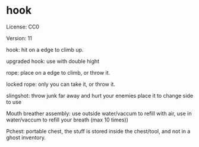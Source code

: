 # hook

License: CC0

Version: 11

hook:
hit on a edge to climb up.

upgraded hook:
use with double hight

rope:
place on a edge to climb, or throw it.

locked rope:
only you can take it, or throw it.

slingshot:
throw junk far away and hurt your enemies
place it to change side to use

Mouth breather assembly:
use outside water/vaccum to refill with air, use in water/vaccum to refill your breath (max 10 times))

Pchest:
portable chest, the stuff is stored inside the chest/tool, and not in a ghost inventory.
